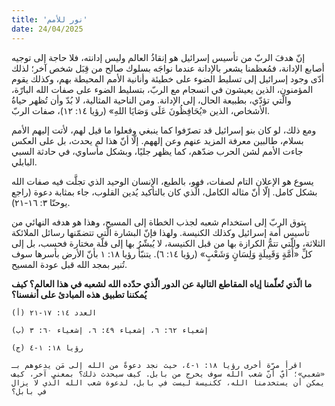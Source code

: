 ```yaml
---
title: 'نور للأمم'
date: 24/04/2025
---
```


إنّ هدفَ الربّ من تأسيس إسرائيل هو إنقاذُ العالم وليس إدانته، فلا حاجة إلى توجيه أصابع الإدانة، فمُعظمنا يشعر بالإدانة عندما نواجَه بسلوك صالح من قِبَل شخص آخر؛ لذلك أدّى وجود إسرائيل إلى تسليط الضوء على خطيئة وأنانية الأمم المحيطة بهم، وكذلك يقوم المؤمنون، الذين يعيشون في انسجام مع الربّ، بتسليط الضوء على صفات الله البارّة، والّتي تؤدّي، بطبيعة الحال، إلى الإدانة. ومن الناحية المثالية، لا بُدّ وأن تُظهر حياةُ الأشخاص، الذين «يُحَافِظُونَ عَلَى وَصَايَا اللهِ» (رؤيا ١٤: ١٢)، صفات الربّ.

ومع ذلك، لو كان بنو إسرائيل قد تصرّفوا كما ينبغي وفعلوا ما قيل لهم، لأتت إليهم الأمم بسلام، طالبين معرفة المزيد عنهم وعن إلههم. إلّا أنّ هذا لم يحدث، بل على العكس جاءت الأمم لشن الحرب ضدّهم، كما يظهر جليًا، وبشكل مأساوي، في حادثة السبي البابلي.

يسوع هو الإعلان التام لصفات، فهو، بالطبع، الإنسان الوحيد الذي تجلَّت فيه صفات الله بشكل كامل. إلّا أنّ مثاله الكامل، الّذي كان بالتأكيد يُدين القلوب، جاء بمثابة دعوة (راجع يوحنّا ٣: ١٦-٢١).

يتوق الربّ إلى استخدام شعبه لجذب الخطاة إلى المسيح، وهذا هو هدفه النهائي من تأسيس أمة إسرائيل وكذلك الكنيسة. ولهذا فإنّ البشارة الّتي تتضمّنها رسائل الملائكة الثلاثة، والّتي تتمُّ الكرازة بها من قبل الكنيسة، لا يُبشّرُ بها إلى قلّة مختارة فحسب، بل إلى كلِّ «أُمَّةٍ وَقَبِيلَةٍ وَلِسَانٍ وَشَعْبٍ» (رؤيا ١٤: ٦). يتنبّأ رؤيا ١٨: ١ بأنّ الأرض بأسرها سوف تُنير بمجد الله قبل عودة المسيح.

**ما الّذي تُعلّمنا إياه المقاطع التالية عن الدور الّذي حدّده الله لشعبه في هذا العالم؟ كيف يُمكننا تطبيق هذه المبادئ على أنفسنا؟**

`(أ) العدد ١٤: ١٧-٢١`

`(ب) إشعياء ٦٢: ٦، إشعياء ٤٩: ٦، إشعياء ٦٠: ٣`

`(ج) رؤيا ١٨: ١-٤`

`اقرأ مرّة أخرى رؤيا ١٨: ١-٤، حيث نجد دعوةً من الله إلى مَن يدعوهم بـ «شعبي»؛ أيّ أنّ شعب الله سوف يخرج من بابل. كيف سيحدث ذلك؟ بمعنى آخر، كيف يمكن أن يستخدمنا الله، ككنيسة ليست في بابل، لدعوة شعب الله الّذي لا يزال في بابل؟`